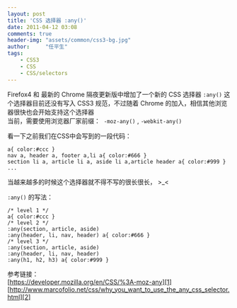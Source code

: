 ```yaml
---
layout: post
title: 'CSS 选择器 :any()'
date: 2011-04-12 03:08
comments: true
header-img: "assets/common/css3-bg.jpg"
author:     "任平生"
tags:
    - CSS3
    - CSS
    - CSS/selectors
---
```



Firefox4 和 最新的 Chrome 隔夜更新版中增加了一个新的 CSS 选择器 `:any()`
这个选择器目前还没有写入 CSS3 规范，不过随着 Chrome 的加入，相信其他浏览器很快也会开始支持这个选择器  
当前，需要使用浏览器厂家前缀：  `-moz-any()` , `-webkit-any()` 
  
  
看一下之前我们在CSS中会写到的一段代码：  

```
a{ color:#ccc }  
nav a, header a, footer a,li a{ color:#666 }  
section li a, article li a, aside li a,article header a{ color:#999 }  
...  
```

当越来越多的时候这个选择器就不得不写的很长很长， >_<  
  
`:any()` 的写法：

```
/* level 1 */  
a{ color:#ccc }
/* level 2 */  
:any(section, article, aside)
:any(header, li, nav, header) a{ color:#666 }  
/* level 3 */  
:any(section, article, aside)  
:any(header, li, nav, header)  
:any(h1, h2, h3) a{ color:#999 }  
```
  

参考链接：  
[https://developer.mozilla.org/en/CSS/%3A-moz-any][1]  
[http://www.marcofolio.net/css/why_you_want_to_use_the_any_css_selector.html][2]

[1]: https://developer.mozilla.org/en/CSS/%3A-moz-any
[2]: http://www.marcofolio.net/css/why_you_want_to_use_the_any_css_selector.html